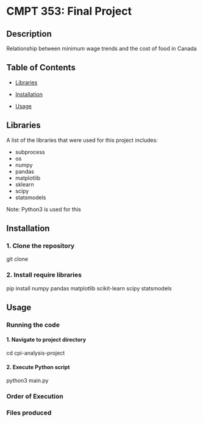 # CMPT 353: Final Project

## Description
Relationship between minimum wage trends and the cost of food in Canada

## Table of Contents
- [Libraries](#libraries)

- [Installation](#installation)

- [Usage](#usage)

## Libraries

A list of the libraries that were used for this project includes:

- subprocess
- os
- numpy
- pandas
- matplotlib
- sklearn
- scipy 
- statsmodels

Note: Python3 is used for this

## Installation

### 1. Clone the repository

git clone

### 2. Install require libraries

pip install numpy pandas matplotlib scikit-learn scipy statsmodels

## Usage

### Running the code

#### 1. Navigate to project directory

cd cpi-analysis-project

#### 2. Execute Python script

python3 main.py

### Order of Execution

### Files produced


